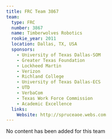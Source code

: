 ```yaml
---
title: FRC Team 3867
team:
  type: FRC
  number: 3867
  name: Timberwolves Robotics
  rookie_year: 2011
  location: Dallas, TX, USA
  sponsors:
    - University of Texas Dallas-SOM
    - Greater Texas Foundation
    - Lockheed Martin
    - Verizon
    - Richland College
    - University of Texas Dallas-ECS
    - UTD
    - VerbaCom
    - Texas Work Force Commission
    - Academic Excellence
  links:
    Website: http://spruceaoe.webs.com
---
```

No content has been added for this team